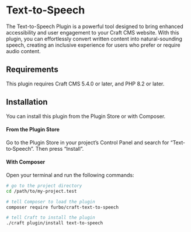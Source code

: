 # Text‐to‐Speech

The Text-to-Speech Plugin is a powerful tool designed to bring enhanced accessibility and user engagement to your Craft CMS website. With this plugin, you can effortlessly convert written content into natural-sounding speech, creating an inclusive experience for users who prefer or require audio content.

## Requirements

This plugin requires Craft CMS 5.4.0 or later, and PHP 8.2 or later.

## Installation

You can install this plugin from the Plugin Store or with Composer.

#### From the Plugin Store

Go to the Plugin Store in your project’s Control Panel and search for “Text‐to‐Speech”. Then press “Install”.

#### With Composer

Open your terminal and run the following commands:

```bash
# go to the project directory
cd /path/to/my-project.test

# tell Composer to load the plugin
composer require furbo/craft-text-to-speech

# tell Craft to install the plugin
./craft plugin/install text-to-speech
```
